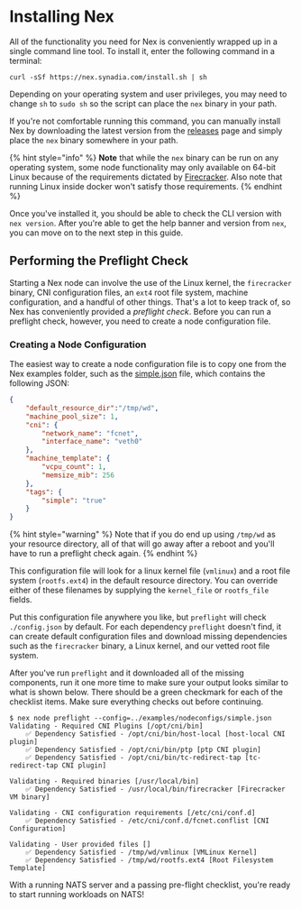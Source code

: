 # Installing Nex
All of the functionality you need for Nex is conveniently wrapped up in a single command line tool. To install it, enter the following command in a terminal:

```
curl -sSf https://nex.synadia.com/install.sh | sh
```

Depending on your operating system and user privileges, you may need to change `sh` to `sudo sh` so the script can place the `nex` binary in your path.

If you're not comfortable running this command, you can manually install Nex by downloading the latest version from the [releases](https://github.com/synadia-io/nex/releases) page and simply place the `nex` binary somewhere in your path.

{% hint style="info" %}
**Note** that while the `nex` binary can be run on any operating system, some node functionality may only available on 64-bit Linux because of the requirements dictated by [Firecracker](https://firecracker-microvm.github.io). Also note that running Linux inside docker won't satisfy those requirements.
{% endhint %}

Once you've installed it, you should be able to check the CLI version with `nex version`. After you're able to get the help banner and version from `nex`, you can move on to the next step in this guide.

## Performing the Preflight Check
Starting a Nex node can involve the use of the Linux kernel, the `firecracker` binary, CNI configuration files, an `ext4` root file system, machine configuration, and a handful of other things. That's a lot to keep track of, so Nex has conveniently provided a _preflight check_. Before you can run a preflight check, however, you need to create a node configuration file.

### Creating a Node Configuration
The easiest way to create a node configuration file is to copy one from the Nex examples folder, such as the [simple.json](https://github.com/synadia-io/nex/blob/main/examples/nodeconfigs/simple.json) file, which contains the following JSON:

```json
{
    "default_resource_dir":"/tmp/wd",
    "machine_pool_size": 1,
    "cni": {
        "network_name": "fcnet",
        "interface_name": "veth0"
    },
    "machine_template": {
        "vcpu_count": 1,
        "memsize_mib": 256
    },
    "tags": {
        "simple": "true"
    }
}
```


{% hint style="warning" %}
Note that if you do end up using `/tmp/wd` as your resource directory, all of that will go away after a reboot and you'll have to run a preflight check again.
{% endhint %}

This configuration file will look for a linux kernel file (`vmlinux`) and a root file system (`rootfs.ext4`) in the default resource directory. You can override either of these filenames by supplying the `kernel_file` or `rootfs_file` fields.

Put this configuration file anywhere you like, but `preflight` will check `./config.json` by default. For each dependency `preflight` doesn't find, it can create default configuration files and download missing dependencies such as the `firecracker` binary, a Linux kernel, and our vetted root file system.

After you've run `preflight` and it downloaded all of the missing components, run it one more time to make sure your output looks similar to what is shown below. There should be a green checkmark for each of the checklist items. Make sure everything checks out before continuing.

```
$ nex node preflight --config=../examples/nodeconfigs/simple.json
Validating - Required CNI Plugins [/opt/cni/bin]
	✅ Dependency Satisfied - /opt/cni/bin/host-local [host-local CNI plugin]
	✅ Dependency Satisfied - /opt/cni/bin/ptp [ptp CNI plugin]
	✅ Dependency Satisfied - /opt/cni/bin/tc-redirect-tap [tc-redirect-tap CNI plugin]

Validating - Required binaries [/usr/local/bin]
	✅ Dependency Satisfied - /usr/local/bin/firecracker [Firecracker VM binary]

Validating - CNI configuration requirements [/etc/cni/conf.d]
	✅ Dependency Satisfied - /etc/cni/conf.d/fcnet.conflist [CNI Configuration]

Validating - User provided files []
	✅ Dependency Satisfied - /tmp/wd/vmlinux [VMLinux Kernel]
	✅ Dependency Satisfied - /tmp/wd/rootfs.ext4 [Root Filesystem Template]
```

With a running NATS server and a passing pre-flight checklist, you're ready to start running workloads on NATS!
